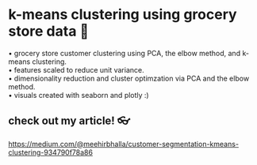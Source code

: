 # k-means clustering using grocery store data 🛒
•	grocery store customer clustering using PCA, the elbow method, and k-means clustering.</br>
•	features scaled to reduce unit variance.</br>
•	dimensionality reduction and cluster optimzation via PCA and the elbow method.</br>
•	visuals created with seaborn and plotly :)
## check out my article! 👓
https://medium.com/@meehirbhalla/customer-segmentation-kmeans-clustering-934790f78a86
